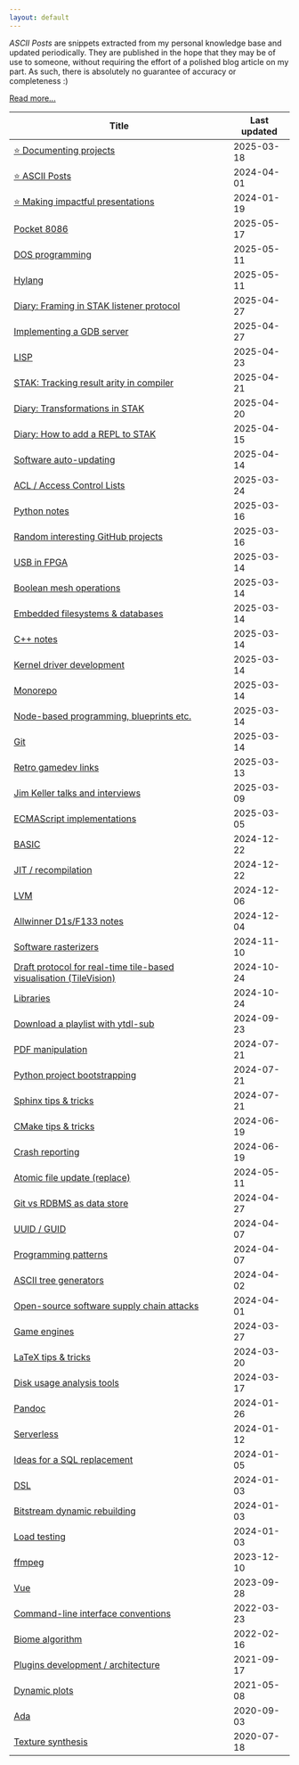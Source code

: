 ```yaml
---
layout: default
---
```


_ASCII Posts_ are snippets extracted from my personal knowledge base and updated periodically.
They are published in the hope that they may be of use to someone, without requiring the effort of a polished blog article on my part.
As such, there is absolutely no guarantee of accuracy or completeness :)

[Read more...](posts/ASCII-Posts.html)

|Title|Last updated|
|-----|------------|
|[&#x2B50; Documenting projects](posts/Documenting-projects.html)|2025-03-18|
|[&#x2B50; ASCII Posts](posts/ASCII-Posts.html)|2024-04-01|
|[&#x2B50; Making impactful presentations](posts/Making-impactful-presentations.html)|2024-01-19|
|[Pocket 8086](posts/Pocket-8086.html)|2025-05-17|
|[DOS programming](posts/DOS-programming.html)|2025-05-11|
|[Hylang](posts/Hylang.html)|2025-05-11|
|[Diary: Framing in STAK listener protocol](posts/Diary-Framing-in-STAK-listener-protocol.html)|2025-04-27|
|[Implementing a GDB server](posts/Implementing-a-GDB-server.html)|2025-04-27|
|[LISP](posts/LISP.html)|2025-04-23|
|[STAK: Tracking result arity in compiler](posts/STAK-Tracking-result-arity-in-compiler.html)|2025-04-21|
|[Diary: Transformations in STAK](posts/Diary-Transformations-in-STAK.html)|2025-04-20|
|[Diary: How to add a REPL to STAK](posts/Diary-How-to-add-a-REPL-to-STAK.html)|2025-04-15|
|[Software auto-updating](posts/Software-auto-updating.html)|2025-04-14|
|[ACL / Access Control Lists](posts/ACL-Access-Control-Lists.html)|2025-03-24|
|[Python notes](posts/Python-notes.html)|2025-03-16|
|[Random interesting GitHub projects](posts/Random-interesting-GitHub-projects.html)|2025-03-16|
|[USB in FPGA](posts/USB-in-FPGA.html)|2025-03-14|
|[Boolean mesh operations](posts/Boolean-mesh-operations.html)|2025-03-14|
|[Embedded filesystems & databases](posts/Embedded-filesystems-&-databases.html)|2025-03-14|
|[C++ notes](posts/C++-notes.html)|2025-03-14|
|[Kernel driver development](posts/Kernel-driver-development.html)|2025-03-14|
|[Monorepo](posts/Monorepo.html)|2025-03-14|
|[Node-based programming, blueprints etc.](posts/Node-based-programming,-blueprints-etc.html)|2025-03-14|
|[Git](posts/Git.html)|2025-03-14|
|[Retro gamedev links](posts/Retro-gamedev-links.html)|2025-03-13|
|[Jim Keller talks and interviews](posts/Jim-Keller-talks-and-interviews.html)|2025-03-09|
|[ECMAScript implementations](posts/ECMAScript-implementations.html)|2025-03-05|
|[BASIC](posts/BASIC.html)|2024-12-22|
|[JIT / recompilation](posts/JIT-recompilation.html)|2024-12-22|
|[LVM](posts/LVM.html)|2024-12-06|
|[Allwinner D1s/F133 notes](posts/Allwinner-D1s-F133-notes.html)|2024-12-04|
|[Software rasterizers](posts/Software-rasterizers.html)|2024-11-10|
|[Draft protocol for real-time tile-based visualisation (TileVision)](posts/Draft-protocol-for-real-time-tile-based-visualisation-(TileVision).html)|2024-10-24|
|[Libraries](posts/Libraries.html)|2024-10-24|
|[Download a playlist with ytdl-sub](posts/Download-a-playlist-with-ytdl-sub.html)|2024-09-23|
|[PDF manipulation](posts/PDF-manipulation.html)|2024-07-21|
|[Python project bootstrapping](posts/Python-project-bootstrapping.html)|2024-07-21|
|[Sphinx tips & tricks](posts/Sphinx-tips-&-tricks.html)|2024-07-21|
|[CMake tips & tricks](posts/CMake-tips-&-tricks.html)|2024-06-19|
|[Crash reporting](posts/Crash-reporting.html)|2024-06-19|
|[Atomic file update (replace)](posts/Atomic-file-update-(replace).html)|2024-05-11|
|[Git vs RDBMS as data store](posts/Git-vs-RDBMS-as-data-store.html)|2024-04-27|
|[UUID / GUID](posts/UUID-GUID.html)|2024-04-07|
|[Programming patterns](posts/Programming-patterns.html)|2024-04-07|
|[ASCII tree generators](posts/ASCII-tree-generators.html)|2024-04-02|
|[Open-source software supply chain attacks](posts/Open-source-software-supply-chain-attacks.html)|2024-04-01|
|[Game engines](posts/Game-engines.html)|2024-03-27|
|[LaTeX tips & tricks](posts/LaTeX-tips-&-tricks.html)|2024-03-20|
|[Disk usage analysis tools](posts/Disk-usage-analysis-tools.html)|2024-03-17|
|[Pandoc](posts/Pandoc.html)|2024-01-26|
|[Serverless](posts/Serverless.html)|2024-01-12|
|[Ideas for a SQL replacement](posts/Ideas-for-a-SQL-replacement.html)|2024-01-05|
|[DSL](posts/DSL.html)|2024-01-03|
|[Bitstream dynamic rebuilding](posts/Bitstream-dynamic-rebuilding.html)|2024-01-03|
|[Load testing](posts/Load-testing.html)|2024-01-03|
|[ffmpeg](posts/ffmpeg.html)|2023-12-10|
|[Vue](posts/Vue.html)|2023-09-28|
|[Command-line interface conventions](posts/Command-line-interface-conventions.html)|2022-03-23|
|[Biome algorithm](posts/Biome-algorithm.html)|2022-02-16|
|[Plugins development / architecture](posts/Plugins-development-architecture.html)|2021-09-17|
|[Dynamic plots](posts/Dynamic-plots.html)|2021-05-08|
|[Ada](posts/Ada.html)|2020-09-03|
|[Texture synthesis](posts/Texture-synthesis.html)|2020-07-18|
